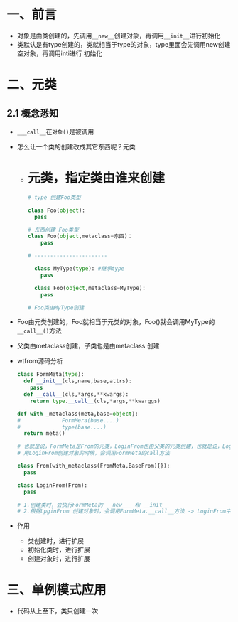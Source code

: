 # 一、前言

- 对象是由类创建的，先调用`__new__`创建对象，再调用`__init__`进行初始化
- 类默认是有type创建的，类就相当于type的对象，type里面会先调用new创建空对象，再调用inti进行 初始化

# 二、元类

## 2.1 概念悉知

- `___call__`在`对象()`是被调用

- 怎么让一个类的创建改成其它东西呢？元类

  - # 元类，指定类由谁来创建

    ```python
    # type 创建Foo类型
    
    class Foo(object):
      pass
    
    # 东西创建 Foo类型
    class Foo(object,metaclass=东西)：
    	pass
    
    # ----------------------- 
    
      class MyType(type): #继承type
        pass
    
      class Foo(object,metaclass=MyType):
        pass
    
    # Foo类由MyType创建
    
    ```

- Foo由元类创建的，Foo就相当于元类的对象，Foo()就会调用MyType的`__call__()`方法

- 父类由metaclass创建，子类也是由metaclass 创建

- wtfrom源码分析

  ```python
  class FormMeta(type):
    def __init__(cls,name,base,attrs):
      pass
    def __call__(cls,*args,**kwargs):
      return type.__call__(cls,*args,**kwarggs)
  
  def with _metaclass(meta,base=object):
  #				FormMera(base....) 
  #				type(base....)
    return meta()
  
  # 也就是说，FormMeta是From的元类，LoginFrom也由父类的元类创建，也就是说，LoginFrom类的创建会调用FormMeta的new和init
  # 用LoginFrom创建对象的时候，会调用FormMeta的call方法
  
  class From(with_metaclass(FromMeta,BaseFrom){}):
    pass
  
  class LoginFrom(From):
    pass
  
  # 1.创建类时，会执行FormMeta的 __new___ 和 __init__ 
  # 2.根据LpginFrom 创建对象时，会调用FormMeta.__call__方法 -> LoginFrom中的new去创建对象，init去初始化对象
  ```

  

- 作用
  - 类创建时，进行扩展
  - 初始化类时，进行扩展
  - 创建对象时，进行扩展

# 三、单例模式应用

- 代码从上至下，类只创建一次  

